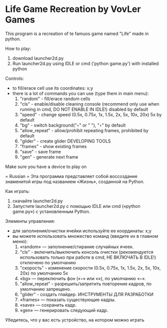 # Life Game Recreation by VovLer Games
This program is a recreation of te famuos game named "Life" made in python.

How to play:
1. download launcher2d.py
2. Run launcher2d.py using IDLE or cmd ('python game.py') with installed python

Controls:
- to fill/erace cell use its coordinates: x;y
- there is a lot of commands you can use (type them in main menu):
  1. "random" - fill/erace random cells
  2. "cls" - enable/disable cleaning console (recommend only use when running in cmd, DO NOT ENABLE IN IDLE!) disabled by default
  3. "speed" - change speed (0.5x, 0.75x, 1x, 1.5x, 2x, 5x, 10x, 20x)  5x by default
  4. "bg" - switch background("◦" or " "), "◦" by default
  5. "allow_repeat" - allow/prohibit repeating frames, prohibited by default
  6. "glider" - create glider
     DEVELOPING TOOLS
  8. "frames" - show existing frames
  9. "save" - save frame
  10. "gen" - generate next frame

Make sure you have a device to play on

= Russian =
Эта программа представляет собой воссоздание знаменитой игры под названием «Жизнь», созданной на Python.

Как играть:
1. скачайте launcher2d.py
2. Запустите launcher2d.py с помощью IDLE или cmd («python game.py») с установленным Python.

Элементы управления:
- для заполнения/очистки ячейки используйте ее координаты: x;y
- вы можете использовать множество команд (введите их в главном меню):
   1. «random» — заполнение/стирание случайных ячеек.
   2. "cls" - включить/выключить консоль очистки (рекомендуется использовать только при работе в cmd, НЕ ВКЛЮЧАТЬ В IDLE!) отключено по умолчанию
   3. "скорость" - изменение скорости (0.5x, 0.75x, 1x, 1.5x, 2x, 5x, 10x, 20x) по умолчанию 5x
   4. «bg» — переключить фон («◦» или «»), по умолчанию «◦».
   5. "allow_repeat" - разрешить/запретить повторение кадров, по умолчанию запрещено.
   6. "glider" - создать глайдер.
      ИНСТРУМЕНТЫ ДЛЯ РАЗРАБОТКИ
   6. «frames» — показать существующие кадры.
   7. «save» — сохранить кадр.
   8. «gen» — генерировать следующий кадр.

Убедитесь, что у вас есть устройство, на котором можно играть

